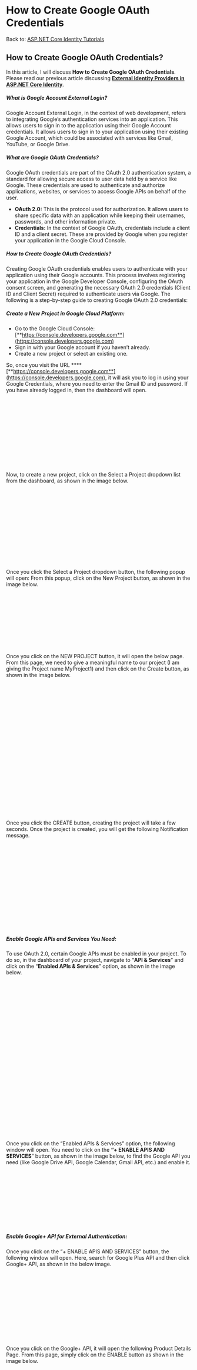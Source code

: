 # How to Create Google OAuth Credentials

Back to: [ASP.NET Core Identity Tutorials](https://dotnettutorials.net/course/asp-net-core-identity-tutorials/)

## **How to Create Google OAuth Credentials?**

In this article, I will discuss **How to Create Google OAuth Credentials**. Please read our previous article discussing [**External Identity Providers in ASP.NET Core Identity**](https://dotnettutorials.net/lesson/external-identity-providers-in-asp-net-core/). 

##### **What is Google Account External Login?**

Google Account External Login, in the context of web development, refers to integrating Google’s authentication services into an application. This allows users to sign in to the application using their Google Account credentials. It allows users to sign in to your application using their existing Google Account, which could be associated with services like Gmail, YouTube, or Google Drive.

##### **What are Google OAuth Credentials?**

Google OAuth credentials are part of the OAuth 2.0 authentication system, a standard for allowing secure access to user data held by a service like Google. These credentials are used to authenticate and authorize applications, websites, or services to access Google APIs on behalf of the user.

- **OAuth 2.0:** This is the protocol used for authorization. It allows users to share specific data with an application while keeping their usernames, passwords, and other information private.
- **Credentials:** In the context of Google OAuth, credentials include a client ID and a client secret. These are provided by Google when you register your application in the Google Cloud Console.

##### **How to Create Google OAuth Credentials?**

Creating Google OAuth credentials enables users to authenticate with your application using their Google accounts. This process involves registering your application in the Google Developer Console, configuring the OAuth consent screen, and generating the necessary OAuth 2.0 credentials (Client ID and Client Secret) required to authenticate users via Google. The following is a step-by-step guide to creating Google OAuth 2.0 credentials:

##### **Create a New Project in Google Cloud Platform:**

- Go to the Google Cloud Console: [**https://console.developers.google.com**](https://console.developers.google.com)
- Sign in with your Google account if you haven’t already.
- Create a new project or select an existing one.

So, once you visit the URL **** [**https://console.developers.google.com**](https://console.developers.google.com), it will ask you to log in using your Google Credentials, where you need to enter the Gmail ID and password. If you have already logged in, then the dashboard will open.

![Create a New Project in Google Cloud Platform](data:image/svg+xml,%3Csvg%20xmlns=%22http://www.w3.org/2000/svg%22%20width=%221097%22%20height=%22402%22%3E%3C/svg%3E "Create a New Project in Google Cloud Platform")

Now, to create a new project, click on the Select a Project dropdown list from the dashboard, as shown in the image below.

![Create a New Project in Google Cloud Platform](data:image/svg+xml,%3Csvg%20xmlns=%22http://www.w3.org/2000/svg%22%20width=%22666%22%20height=%22267%22%3E%3C/svg%3E "Create a New Project in Google Cloud Platform")

Once you click the Select a Project dropdown button, the following popup will open: From this popup, click on the New Project button, as shown in the image below.

![How to Create Google OAuth Credentials?](data:image/svg+xml,%3Csvg%20xmlns=%22http://www.w3.org/2000/svg%22%20width=%22982%22%20height=%22291%22%3E%3C/svg%3E "How to Create Google OAuth Credentials?")

Once you click on the NEW PROJECT button, it will open the below page. From this page, we need to give a meaningful name to our project (I am giving the Project name MyProject1) and then click on the Create button, as shown in the image below.

![How to Create Google OAuth Credentials?](data:image/svg+xml,%3Csvg%20xmlns=%22http://www.w3.org/2000/svg%22%20width=%22711%22%20height=%22503%22%3E%3C/svg%3E "How to Create Google OAuth Credentials?")

Once you click the CREATE button, creating the project will take a few seconds. Once the project is created, you will get the following Notification message.

![How to Create Google OAuth Credentials?](data:image/svg+xml,%3Csvg%20xmlns=%22http://www.w3.org/2000/svg%22%20width=%22497%22%20height=%22230%22%3E%3C/svg%3E "How to Create Google OAuth Credentials?")

##### **Enable Google APIs and Services You Need:**

To use OAuth 2.0, certain Google APIs must be enabled in your project. To do so, in the dashboard of your project, navigate to “**API & Services**” and click on the “**Enabled APIs & Services**” option, as shown in the image below.

![Enable Google APIs and Services You Need](data:image/svg+xml,%3Csvg%20xmlns=%22http://www.w3.org/2000/svg%22%20width=%22610%22%20height=%22507%22%3E%3C/svg%3E "Enable Google APIs and Services You Need")

Once you click on the “Enabled APIs & Services” option, the following window will open. You need to click on the **“+ ENABLE APIS AND SERVICES**” button, as shown in the image below, to find the Google API you need (like Google Drive API, Google Calendar, Gmail API, etc.) and enable it.

![How to Create Google OAuth Credentials](data:image/svg+xml,%3Csvg%20xmlns=%22http://www.w3.org/2000/svg%22%20width=%221132%22%20height=%22338%22%3E%3C/svg%3E "How to Create Google OAuth Credentials")

##### **Enable Google+ API for External Authentication:**

Once you click on the “+ ENABLE APIS AND SERVICES” button, the following window will open. Here, search for Google Plus API and then click Google+ API, as shown in the below image.

![Enable Google+ API for External Authentication](data:image/svg+xml,%3Csvg%20xmlns=%22http://www.w3.org/2000/svg%22%20width=%221007%22%20height=%22368%22%3E%3C/svg%3E "Enable Google+ API for External Authentication")

Once you click on the Google+ API, it will open the following Product Details Page. From this page, simply click on the ENABLE button as shown in the image below.

![Enable Google+ API for External Authentication](data:image/svg+xml,%3Csvg%20xmlns=%22http://www.w3.org/2000/svg%22%20width=%22927%22%20height=%22355%22%3E%3C/svg%3E "Enable Google+ API for External Authentication")

Once you click on the ENABLE button, it will add this product to our project and redirect to the Enabled API and Services dashboard, and you will see the Google+ API in the dashboard for our newly created project, as shown in the image below.

![Enable Google+ API for External Authentication](data:image/svg+xml,%3Csvg%20xmlns=%22http://www.w3.org/2000/svg%22%20width=%221220%22%20height=%22337%22%3E%3C/svg%3E "Enable Google+ API for External Authentication")

##### **Configure OAuth Consent Screen:**

Before creating OAuth credentials, we must configure the OAuth consent screen, which informs users about your application when they are asked to grant permissions. To do so, from the left-hand navigation menu, select “APIs & Services” > “OAuth consent screen” as shown in the below image:

![Configure OAuth Consent Screen](data:image/svg+xml,%3Csvg%20xmlns=%22http://www.w3.org/2000/svg%22%20width=%221217%22%20height=%22337%22%3E%3C/svg%3E "Configure OAuth Consent Screen")

It will open the following OAuth Consent Screen. Here, you need to select **the External** radio button and then click on the **Create** button, as shown in the below image.

![Configure OAuth Consent Screen](data:image/svg+xml,%3Csvg%20xmlns=%22http://www.w3.org/2000/svg%22%20width=%221062%22%20height=%22592%22%3E%3C/svg%3E "Configure OAuth Consent Screen")

##### **Select User Type:**

- **External**: Select this if your app will be used by users outside your organization (for example, by customers or users of your website).
- **Internal**: Choose this if your app will only be used within your organization.

Once you click on the Create button, the following window will open. Here, you need to provide the App Name, user support email, app logo, and Developer Email address. If you want, you can also provide additional optional information and then click on the **SAVE AND CONTINUE** button, as shown in the image below. You can also follow the same on the subsequent pages.

![Configure OAuth Consent Screen](data:image/svg+xml,%3Csvg%20xmlns=%22http://www.w3.org/2000/svg%22%20width=%22702%22%20height=%22571%22%3E%3C/svg%3E "Configure OAuth Consent Screen")

Here,

- **App name:** Enter your application’s name.
- **User support email:** Provide an email address where users can contact for support.
- **App logo:** This is your logo. It helps people recognize your app and is displayed on the OAuth consent screen.
- **Authorized domains:** Add the domain of your app (e.g., example.com).
- Optionally, provide Privacy Policy and Terms of Service URLs.

##### **Create OAuth Credentials:**

With the consent screen configured, you can now create the OAuth 2.0 credentials. Go to the **“APIs & Services” > “Credentials”** page**.** On the left side, you will see the Credentials menu, click on the Credentials link as shown in the image below:

![Create OAuth Credentials](data:image/svg+xml,%3Csvg%20xmlns=%22http://www.w3.org/2000/svg%22%20width=%221218%22%20height=%22337%22%3E%3C/svg%3E "Create OAuth Credentials")

Once you click on the Credentials link, the following window will open. Here, click on the **Create Credentials** button and then select **the OAuth client ID** option as shown in the below image:

![How to Create Google OAuth Credentials](data:image/svg+xml,%3Csvg%20xmlns=%22http://www.w3.org/2000/svg%22%20width=%221212%22%20height=%22427%22%3E%3C/svg%3E "How to Create Google OAuth Credentials")

On the next screen (i.e., Create OAuth Client ID)

- Select **Web application** as the Application type
- Provide a meaningful name for the OAuth client. Here, we provide the name **MyWebClient1**.

###### **Authorized JavaScript Origins:**

This is the URL where your application is running. To get this URL on your localhost, right-click on the project name in Solution Explorer in Visual Studio and select Properties. On the Debug tab, click on the open debug launch profiles UI, and you will find the app URL. You will get both https (**https://localhost:7080**) and http (**http://localhost:5110**) URLs, and you can also set both URLs by clicking on the Add URI option. Here, we are using the https URL only.

###### **Authorized Redirect URIs:**

This is the path in our application that users are redirected to after they are authenticated by Google, i.e., the call-back URL. The default path in ASP.NET Core is signin-google. So, the complete redirect URI is Application Root **https://localhost:7080/signin-google**. If we do not like this default path signin-google we can change it. We will discuss how to do this when we discuss integrating Google authentication into our ASP.NET Core application.

With the above settings in place, click on the Create button as shown in the below image:

![How to Create Google OAuth Credentials](data:image/svg+xml,%3Csvg%20xmlns=%22http://www.w3.org/2000/svg%22%20width=%22588%22%20height=%22645%22%3E%3C/svg%3E "How to Create Google OAuth Credentials")

Once you click on the Create button, the OAuth client ID and Secret will be created, and you will get the following message: Here, you can see the Client ID and Client Secret. You can download the credentials (in JSON format) or copy the Client ID and Client Secret from this page.

![How to Create Google OAuth Credentials](data:image/svg+xml,%3Csvg%20xmlns=%22http://www.w3.org/2000/svg%22%20width=%22627%22%20height=%22527%22%3E%3C/svg%3E "How to Create Google OAuth Credentials")

Now, you can use the downloaded JSON file or the copied credentials in your ASP.NET Core application to authenticate using OAuth 2.0, which we will discuss in our next article.

In the next article, I will discuss [**Integrating Google Authentication in ASP.NET Core MVC**](https://dotnettutorials.net/lesson/google-authentication-in-asp-net-core-mvc/) Application. In this article, I explain **How to Create Google OAuth Credentials**. I hope you enjoy this article, How to Create Google OAuth Credentials.

[![dotnettutorials 1280x720](data:image/svg+xml,%3Csvg%20xmlns=%22http://www.w3.org/2000/svg%22%20width=%221280%22%20height=%22720%22%3E%3C/svg%3E)](https://dotnettutorials.net/pranaya-rout/)

[Dot Net Tutorials](https://dotnettutorials.net/pranaya-rout/)

**About the Author: Pranaya Rout**

Pranaya Rout has published more than 3,000 articles in his 11-year career. Pranaya Rout has very good experience with Microsoft Technologies, Including C#, VB, ASP.NET MVC, ASP.NET Web API, EF, EF Core, ADO.NET, LINQ, SQL Server, MYSQL, Oracle, ASP.NET Core, Cloud Computing, Microservices, Design Patterns and still learning new technologies.

https://www.facebook.com/tutorialsdotnet/http://www.linkedin.com/in/pranaya-routhttps://twitter.com/RoutPranayahttps://www.youtube.com/@DotNetTutorialshttps://wa.me/917021801173https://t.me/dotnettutorials

[Previous Lesson
External Identity Providers in ASP.NET Core
Lesson 1 within section ASP.NET Core Identity - External Providers .](https://dotnettutorials.net/lesson/external-identity-providers-in-asp-net-core/)

[Next Lesson
Google Authentication in ASP.NET Core MVC
Lesson 3 within section ASP.NET Core Identity - External Providers .](https://dotnettutorials.net/lesson/google-authentication-in-asp-net-core-mvc/)

### Leave a Reply [Cancel reply](/lesson/how-to-create-google-oauth-credentials/#respond)

Your email address will not be published. Required fields are marked \*

Comment \* 

Name\*

Email\*

Website

---